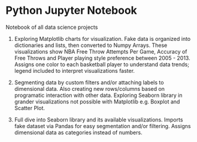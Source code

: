 # Python Jupyter Notebook
Notebook of all data science projects

1. Exploring Matplotlib charts for visualization. Fake data is organized into dictionaries and lists, then converted to Numpy Arrays. These visualizations show NBA Free Throw Attempts Per Game, Accuracy of Free Throws and Player playing style preference between 2005 - 2013. Assigns one color to each basketball player to understand data trends; legend included to interpret visualizations faster.

2. Segmenting data by custom filters and/or attaching labels to dimensional data. Also creating new rows/columns based on programatic interaction with other data. Exploring Seaborn library in grander visualizations not possible with Matplotlib e.g. Boxplot and Scatter Plot.

3. Full dive into Seaborn library and its available visualizations. Imports fake dataset via Pandas for easy segmentation and/or filtering. Assigns dimensional data as categories instead of numbers.